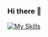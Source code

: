 ### Hi there 👋

[![My Skills](https://skills.thijs.gg/icons?i=py,r,js,html,css,java,figma&theme=light)](https://skills.thijs.gg)

<!--
**17Andri17/17Andri17** is a ✨ _special_ ✨ repository because its `README.md` (this file) appears on your GitHub profile.

Here are some ideas to get you started:

- 🔭 I’m currently working on ...
- 🌱 I’m currently learning ...
- 👯 I’m looking to collaborate on ...
- 🤔 I’m looking for help with ...
- 💬 Ask me about ...
- 📫 How to reach me: ...
- 😄 Pronouns: ...
- ⚡ Fun fact: ...
-->
